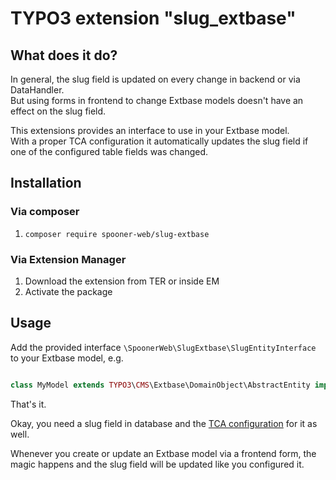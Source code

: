 # TYPO3 extension "slug_extbase"

## What does it do?

In general, the slug field is updated on every change in backend or via DataHandler.<br>
But using forms in frontend to change Extbase models doesn't have an effect on the slug field.

This extensions provides an interface to use in your Extbase model.<br>
With a proper TCA configuration it automatically updates the slug field if one of the configured
table fields was changed.

## Installation

### Via composer

1. `composer require spooner-web/slug-extbase`

### Via Extension Manager

1. Download the extension from TER or inside EM
1. Activate the package

## Usage

Add the provided interface `\SpoonerWeb\SlugExtbase\SlugEntityInterface` to your Extbase model, e.g.

```php

class MyModel extends TYPO3\CMS\Extbase\DomainObject\AbstractEntity implements \SpoonerWeb\SlugExtbase\SlugEntityInterface

```

That's it.

Okay, you need a slug field in database and the [TCA configuration](https://docs.typo3.org/m/typo3/reference-tca/master/en-us/ColumnsConfig/Type/Slug.html) for it as well.

Whenever you create or update an Extbase model via a frontend form, the magic happens and the slug field 
will be updated like you configured it. 
